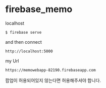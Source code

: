 # firebase_memo

localhost
```bash
$ firebase serve
```

and then connect

```bash
http://localhost:5000
```

my Url
```bash
https://memowebapp-82190.firebaseapp.com
```

팝업이 허용되어있지 않는다면 허용해주셔야 합니다.
